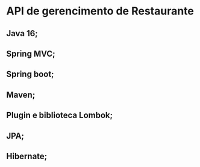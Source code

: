 # API de gerencimento de Restaurante
## Java 16;
## Spring MVC;
## Spring boot;
## Maven;
## Plugin e biblioteca Lombok;
## JPA;
## Hibernate;
